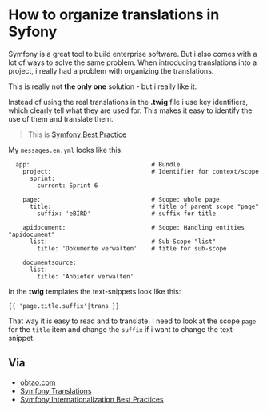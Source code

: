 # How to organize translations in Syfony

Symfony is a great tool to build enterprise software. But i also comes with a lot of ways to solve the same problem.
When introducing translations into a project, i really had a problem with organizing the translations.

This is really not **the only one** solution - but i really like it.

Instead of using the real translations in the **.twig** file i use key identifiers, which clearly tell what 
they are used for. This makes it easy to identify the use of them and translate them.

> This is [Symfony Best Practice][0]

My `messages.en.yml` looks like this:

      app:                                  # Bundle
        project:                            # Identifier for context/scope
          sprint:
            current: Sprint 6
        
        page:                               # Scope: whole page
          title:                            # title of parent scope "page" 
            suffix: 'eBIRD'                 # suffix for title
        
        apidocument:                        # Scope: Handling entities "apidocument"
          list:                             # Sub-Scope "list"
            title: 'Dokumente verwalten'    # title for sub-scope
        
        documentsource:
          list:
            title: 'Anbieter verwalten'

In the **twig** templates the text-snippets look like this:

    {{ 'page.title.suffix'|trans }}

That way it is easy to read and to translate. I need to look at the scope `page` for the `title` item and change the 
`suffix` if i want to change the text-snippet.

## Via
* [obtao.com][1]
* [Symfony Translations][2]
* [Symfony Internationalization Best Practices][3]

[0]: http://symfony.com/doc/current/best_practices/i18n.html#translation-keys
[1]: http://obtao.com/blog/2013/06/how-to-organize-your-translations-in-symfony/
[2]: http://symfony.com/doc/current/translation.html
[3]: http://symfony.com/doc/current/best_practices/i18n.html